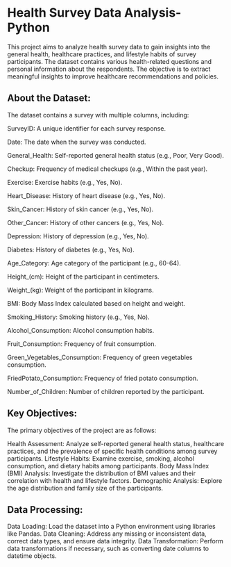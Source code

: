 # Health Survey Data Analysis- Python

This project aims to analyze health survey data to gain insights into the general health, healthcare practices, and lifestyle habits of survey participants. The dataset contains various health-related questions and personal information about the respondents. The objective is to extract meaningful insights to improve healthcare recommendations and policies.


## About the Dataset:

The dataset contains a survey with multiple columns, including:

SurveyID: A unique identifier for each survey response.

Date: The date when the survey was conducted.

General_Health: Self-reported general health status (e.g., Poor, Very Good).

Checkup: Frequency of medical checkups (e.g., Within the past year).

Exercise: Exercise habits (e.g., Yes, No).

Heart_Disease: History of heart disease (e.g., Yes, No).

Skin_Cancer: History of skin cancer (e.g., Yes, No).

Other_Cancer: History of other cancers (e.g., Yes, No).

Depression: History of depression (e.g., Yes, No).

Diabetes: History of diabetes (e.g., Yes, No).

Age_Category: Age category of the participant (e.g., 60-64).

Height_(cm): Height of the participant in centimeters.

Weight_(kg): Weight of the participant in kilograms.

BMI: Body Mass Index calculated based on height and weight.

Smoking_History: Smoking history (e.g., Yes, No).

Alcohol_Consumption: Alcohol consumption habits.

Fruit_Consumption: Frequency of fruit consumption.

Green_Vegetables_Consumption: Frequency of green vegetables consumption.

FriedPotato_Consumption: Frequency of fried potato consumption.

Number_of_Children: Number of children reported by the participant.


## Key Objectives:

The primary objectives of the project are as follows:

Health Assessment: Analyze self-reported general health status, healthcare practices, and the prevalence of specific health conditions among survey participants.
Lifestyle Habits: Examine exercise, smoking, alcohol consumption, and dietary habits among participants.
Body Mass Index (BMI) Analysis: Investigate the distribution of BMI values and their correlation with health and lifestyle factors.
Demographic Analysis: Explore the age distribution and family size of the participants.


## Data Processing:
Data Loading: Load the dataset into a Python environment using libraries like Pandas.
Data Cleaning: Address any missing or inconsistent data, correct data types, and ensure data integrity.
Data Transformation: Perform data transformations if necessary, such as converting date columns to datetime objects.

